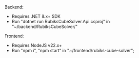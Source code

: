 Backend:
  - Requires .NET 8.x+ SDK
  - Run "dotnet run RubiksCubeSolver.Api.csproj" in "~/backend/RubiksCubeSolver/"

Frontend:
  - Requires NodeJS v22.x+
  - Run "npm i", "npm start" in "~/frontend/rubiks-cube-solver";
